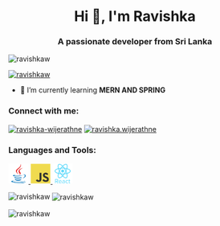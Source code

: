 <h1 align="center">Hi 👋, I'm Ravishka</h1>
<h3 align="center">A passionate developer from Sri Lanka</h3>

<p align="left"> <img src="https://komarev.com/ghpvc/?username=ravishkaw&label=Profile%20views&color=0e75b6&style=flat" alt="ravishkaw" /> </p>

<p align="left"> <a href="https://github.com/ryo-ma/github-profile-trophy"><img src="https://github-profile-trophy.vercel.app/?username=ravishkaw&theme=tokyonight&title=-Issues,-Stars,-Reviews" alt="ravishkaw" /></a> </p>

- 🌱 I’m currently learning **MERN AND SPRING**

<h3 align="left">Connect with me:</h3>
<p align="left">
<a href="https://linkedin.com/in/ravishka-wijerathne" target="blank"><img align="center" src="https://raw.githubusercontent.com/rahuldkjain/github-profile-readme-generator/master/src/images/icons/Social/linked-in-alt.svg" alt="ravishka-wijerathne" height="30" width="40" /></a>
<a href="https://fb.com/ravishka.wijerathne" target="blank"><img align="center" src="https://raw.githubusercontent.com/rahuldkjain/github-profile-readme-generator/master/src/images/icons/Social/facebook.svg" alt="ravishka.wijerathne" height="30" width="40" /></a>
</p>

<h3 align="left">Languages and Tools:</h3>
<p align="left">  <a href="https://www.java.com" target="_blank" rel="noreferrer"> <img src="https://raw.githubusercontent.com/devicons/devicon/master/icons/java/java-original.svg" alt="java" width="40" height="40"/> </a> <a href="https://developer.mozilla.org/en-US/docs/Web/JavaScript" target="_blank" rel="noreferrer"> <img src="https://raw.githubusercontent.com/devicons/devicon/master/icons/javascript/javascript-original.svg" alt="javascript" width="40" height="40"/> </a>  <a href="https://reactjs.org/" target="_blank" rel="noreferrer"> <img src="https://raw.githubusercontent.com/devicons/devicon/master/icons/react/react-original-wordmark.svg" alt="react" width="40" height="40"/> </a> </p>

<p><img align="left" src="https://github-readme-stats.vercel.app/api/top-langs?username=ravishkaw&show_icons=true&locale=en&layout=compact&theme=tokyonight" alt="ravishkaw" /></p>

<p>&nbsp;<img align="center" src="https://github-readme-stats.vercel.app/api?username=ravishkaw&show_icons=true&locale=en&theme=tokyonight" alt="ravishkaw" /></p>

<p><img align="center" src="https://github-readme-streak-stats.herokuapp.com/?user=ravishkaw&theme=tokyonight" alt="ravishkaw" /></p>

